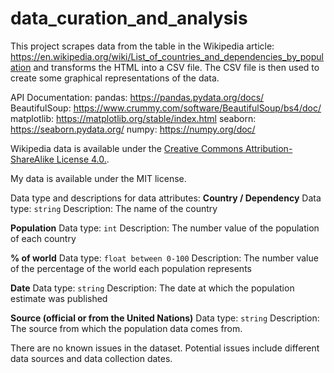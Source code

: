 # data_curation_and_analysis
This project scrapes data from the table in the Wikipedia article: https://en.wikipedia.org/wiki/List_of_countries_and_dependencies_by_population and transforms the HTML into a CSV file. The CSV file is then used to create some graphical representations of the data. 

API Documentation: 
pandas: https://pandas.pydata.org/docs/
BeautifulSoup: https://www.crummy.com/software/BeautifulSoup/bs4/doc/
matplotlib: https://matplotlib.org/stable/index.html
seaborn: https://seaborn.pydata.org/
numpy: https://numpy.org/doc/

Wikipedia data is available under the [Creative Commons Attribution-ShareAlike License 4.0.]([https://link-url-here.or](https://en.wikipedia.org/wiki/Wikipedia:Text_of_the_Creative_Commons_Attribution-ShareAlike_4.0_International_License)g). 

My data is available under the MIT license. 

Data type and descriptions for data attributes:
**Country / Dependency**
Data type: `string`
Description: The name of the country 

**Population**
Data type: `int`
Description: The number value of the population of each country

**% of world**
Data type: `float between 0-100`
Description: The number value of the percentage of the world each population represents 

**Date**
Data type: `string`
Description: The date at which the population estimate was published

**Source (official or from the United Nations)**
Data type: `string`
Description: The source from which the population data comes from. 

There are no known issues in the dataset. Potential issues include different data sources and data collection dates. 
